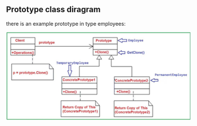 ## Prototype class diragram
there is an example prototype in type employees:


![Prototype_ClassDiagram](./ezgif.com-gif-maker.png)
